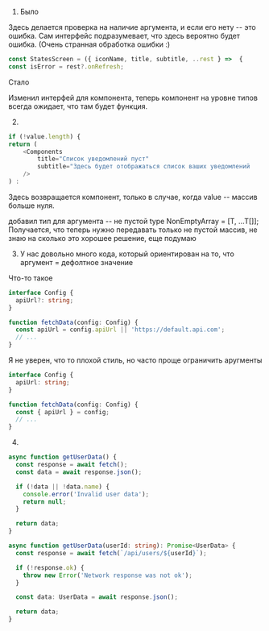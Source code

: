 1. Было

Здесь делается проверка на наличие аргумента, и если его нету -- это ошибка. Сам интерфейс подразумевает, что здесь вероятно будет ошибка. (Очень странная обработка ошибки :)



```typescript
const StatesScreen = ({ iconName, title, subtitle, ..rest } =>  {
const isError = rest?.onRefresh;
```

Стало

Изменил интерфей для компонента, теперь компонент на уровне типов всегда ожидает, что там будет функция.

2.

```typescript
if (!value.length) {
return (
    <Components
        title="Список уведомлений пуст"
        subtitle="Здесь будет отображаться список ваших уведомлений
    />
) :
```

Здесь возвращается компонент, только в случае, когда value -- массив больше нуля.

добавил тип для аргумента -- не пустой
type NonEmptyArray<T> = [T, ...T[]];
Получается, что теперь нужно передавать только не пустой массив, не знаю на сколько это хорошее решение, еще подумаю

3. У нас довольно много кода, который ориентирован на то, что аргумент = дефолтное значение

Что-то такое
```typescript
interface Config {
  apiUrl?: string;
}

function fetchData(config: Config) {
  const apiUrl = config.apiUrl || 'https://default.api.com';
  // ...
}
```

Я не уверен, что то плохой стиль, но часто проще ограничить аругменты

```typescript
interface Config {
  apiUrl: string;
}

function fetchData(config: Config) {
  const { apiUrl } = config;
  // ...
}
```

4)

```typescript
async function getUserData() {
  const response = await fetch();
  const data = await response.json();

  if (!data || !data.name) {
    console.error('Invalid user data');
    return null;
  }

  return data;
}
```

```typescript
async function getUserData(userId: string): Promise<UserData> {
  const response = await fetch(`/api/users/${userId}`);

  if (!response.ok) {
    throw new Error('Network response was not ok');
  }

  const data: UserData = await response.json();

  return data;
}
```